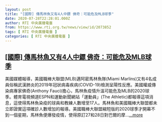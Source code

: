 ```yaml
---
layout: post
title: "[國際] 傳馬林魚又有4人中鏢 佛奇：可能危及MLB球季"
date: 2020-07-28T22:28:01.000Z
author: RTI 中央廣播電臺
from: https://www.rti.org.tw/news/view/id/2073852
tags: [ RTI 中央廣播電臺 ]
categories: [ RTI 中央廣播電臺 ]
---
```

<!--1595975281000-->
[[國際] 傳馬林魚又有4人中鏢 佛奇：可能危及MLB球季](https://www.rti.org.tw/news/view/id/2073852)
------

<div>
美國媒體報導，美國職棒大聯盟(MLB)邁阿密馬林魚隊(Miami Marlins)又有4名成員俗稱武漢肺炎的2019年冠狀病毒疾病(COVID-19)檢測呈陽性反應。美國權威傳染病專家佛奇(Anthony Fauci)擔心，馬林魚疫情升溫可能危及MLB的2020球季。體育電視頻道ESPN和運動新聞網站「運動員」(The Athletic)都報導這項消息，這使得馬林魚染疫的球員和教練人數增至17人。馬林魚和美國職棒大聯盟都未立即證實這項確診人數增加的報導。美國職棒大聯盟縮短版的2020球季才開幕不到一個星期，馬林魚便爆發疫情，使得原訂27和28日對巴爾的摩...<a target="_blank" href="https://www.rti.org.tw/news/view/id/2073852">...more</a>
</div>
